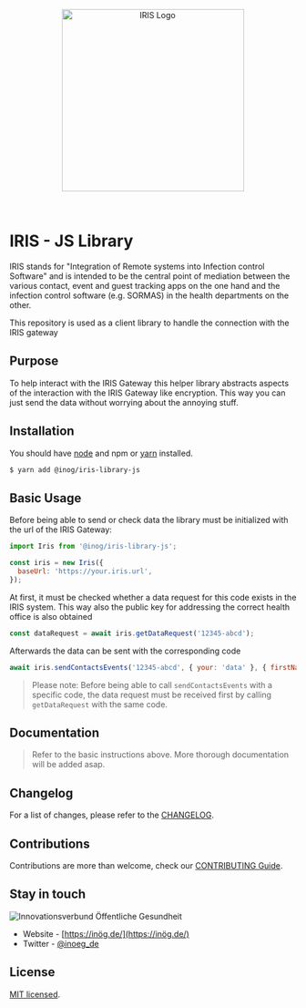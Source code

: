 <p align="center" class="text-center">
  <img src="https://i.imgur.com/7kFsoY9.png" width="320" alt="IRIS Logo" />
</p>

<p align="center" class="text-center">
  <img alt="" src="https://shields.io/github/checks-status/InOG-projects/IRIS-library-js/main"/>
  <img alt="" src="https://shields.io/github/issues/InOG-projects/IRIS-library-js"/>
  <img alt="" src="https://shields.io/npm/l/@inog/iris-library-js"/>
  <img alt="" src="https://shields.io/npm/v/@inog/iris-library-js"/>
</p>

# IRIS - JS Library

IRIS stands for "Integration of Remote systems into Infection control Software" and is intended to be the central point of mediation between the various contact, event and guest tracking apps on the one hand and the infection control software (e.g. SORMAS) in the health departments on the other.

This repository is used as a client library to handle the connection with the IRIS gateway

## Purpose

To help interact with the IRIS Gateway this helper library abstracts aspects of the interaction with the IRIS Gateway like encryption. This way you can just send the data without worrying about the annoying stuff.

## Installation

You should have [node](https://nodejs.org/en/) and npm or [yarn](https://yarnpkg.com) installed.

```bash
$ yarn add @inog/iris-library-js
```

## Basic Usage

Before being able to send or check data the library must be initialized with the url of the IRIS Gateway:

```js
import Iris from '@inog/iris-library-js';

const iris = new Iris({
  baseUrl: 'https://your.iris.url',
});
```

At first, it must be checked whether a data request for this code exists in the IRIS system. This way also the public key for addressing the correct health office is also obtained

```js
const dataRequest = await iris.getDataRequest('12345-abcd');
```

Afterwards the data can be sent with the corresponding code

```js
await iris.sendContactsEvents('12345-abcd', { your: 'data' }, { firstName: 'Sending', lastName: 'User' });
```

> Please note: Before being able to call `sendContactsEvents` with a specific code, the data request must be received first by calling `getDataRequest` with the same code.

## Documentation

> Refer to the basic instructions above. More thorough documentation will be added asap.

## Changelog

For a list of changes, please refer to the [CHANGELOG](docs/CHANGELOG.md).

## Contributions

Contributions are more than welcome, check our [CONTRIBUTING Guide](CONTRIBUTING.md).

## Stay in touch

![Innovationsverbund Öffentliche Gesundheit](https://i.imgur.com/uRkhuII.png)

- Website - [https://inög.de/](https://inög.de/)
- Twitter - [@inoeg_de](https://twitter.com/inoeg_de)

## License

[MIT licensed](LICENSE).
